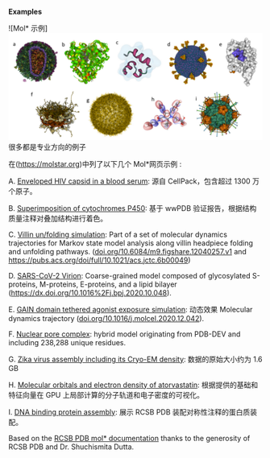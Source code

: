 ﻿**Examples**

![Mol* 示例]<img src="../img/practical-demonstrations.png" width="800">  
很多都是专业方向的例子

在(<https://molstar.org>)中列了以下几个 Mol\*网页示例 :

A. [Enveloped HIV capsid in a blood serum](https://molstar.org/viewer/?snapshot-url=https%3A%2F%2Fmolstar.org%2Fdemos%2Fstates%2Fhiv-simple-cut.molx&snapshot-url-type=molx): 源自 CellPack，包含超过 1300 万个原子。

B. [Superimposition of cytochromes P450](https://molstar.org/viewer/?snapshot-url=https%3A%2F%2Fmolstar.org%2Fdemos%2Fstates%2Fcytochromes.molx&snapshot-url-type=molx): 基于 wwPDB 验证报告，根据结构质量注释对叠加结构进行着色。

C. [Villin un/folding simulation](https://molstar.org/viewer/?snapshot-url=https%3A%2F%2Fmolstar.org%2Fdemos%2Fstates%2Fvillin-md.molx&snapshot-url-type=molx): Part of a set of molecular dynamics trajectories for Markov state model analysis along villin headpiece folding and unfolding pathways. ([doi.org/10.6084/m9.figshare.12040257.v1](https://doi.org/10.6084/m9.figshare.12040257.v1) and <https://pubs.acs.org/doi/full/10.1021/acs.jctc.6b00049>)

D. [SARS-CoV-2 Virion](https://molstar.org/viewer/?snapshot-url=https%3A%2F%2Fmolstar.org%2Fdemos%2Fstates%2Fsars-cov-2_virion.molx&snapshot-url-type=molx): Coarse-grained model composed of glycosylated S-proteins, M-proteins, E-proteins, and a lipid bilayer (<https://dx.doi.org/10.1016%2Fj.bpj.2020.10.048>).

E. [GAIN domain tethered agonist exposure simulation](https://molstar.org/viewer/?snapshot-url=https%3A%2F%2Fmolstar.org%2Fdemos%2Fstates%2Fgain-md.molx&snapshot-url-type=molx): 动态效果 Molecular dynamics trajectory ([doi.org/10.1016/j.molcel.2020.12.042](https://doi.org/10.1016/j.molcel.2020.12.042)).

F. [Nuclear pore complex](https://molstar.org/viewer/?snapshot-url=https%3A%2F%2Fmolstar.org%2Fdemos%2Fstates%2Fnpc.molx&snapshot-url-type=molx): hybrid model originating from PDB-DEV and including 238,288 unique residues.

G. [Zika virus assembly including its Cryo-EM density](https://molstar.org/viewer/?snapshot-url=https%3A%2F%2Fmolstar.org%2Fdemos%2Fstates%2Fzikaem.molx&snapshot-url-type=molx): 数据的原始大小约为 1.6 GB

H. [Molecular orbitals and electron density of atorvastatin](https://molstar.org/demos/alpha-orbitals/): 根据提供的基础和特征向量在 GPU 上局部计算的分子轨道和电子密度的可视化。

I. [DNA binding protein assembly](https://molstar.org/viewer/?snapshot-url=https%3A%2F%2Fmolstar.org%2Fdemos%2Fstates%2F1rb8asm.molx&snapshot-url-type=molx): 展示 RCSB PDB 装配对称性注释的蛋白质装配。

Based on the [RCSB PDB mol\* documentation](https://www.rcsb.org/3d-view/molstar/help/getting-started) thanks to the generosity of RCSB PDB and Dr. Shuchismita Dutta.
